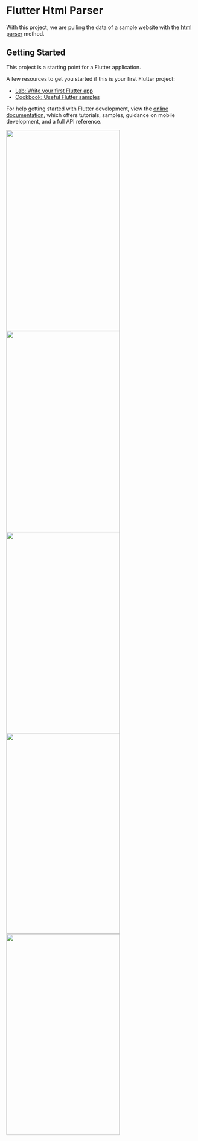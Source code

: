 # Flutter Html Parser

With this project, we are pulling the data of a sample website with the [html parser](https://pub.dev/packages/flutter_html) method.

## Getting Started

This project is a starting point for a Flutter application.

A few resources to get you started if this is your first Flutter project:

- [Lab: Write your first Flutter app](https://docs.flutter.dev/get-started/codelab)
- [Cookbook: Useful Flutter samples](https://docs.flutter.dev/cookbook)

For help getting started with Flutter development, view the
[online documentation](https://docs.flutter.dev/), which offers tutorials,
samples, guidance on mobile development, and a full API reference.

<img src="https://user-images.githubusercontent.com/57045839/188812438-28398f0d-045d-4acf-a0d7-1165cef96fc7.png" data-canonical-src="https://gyazo.com/eb5c5741b6a9a16c692170a41a49c858.png" width="300" height="533" />

<img src="https://user-images.githubusercontent.com/57045839/188812461-3034ae21-5b67-4c23-8cb2-58eb96e31818.png" data-canonical-src="https://gyazo.com/eb5c5741b6a9a16c692170a41a49c858.png" width="300" height="533" />
<img src="https://user-images.githubusercontent.com/57045839/188812635-f6e56df4-f2dd-4cb8-ad46-4321751d5367.png" data-canonical-src="https://gyazo.com/eb5c5741b6a9a16c692170a41a49c858.png" width="300" height="533" />

<img src="https://user-images.githubusercontent.com/57045839/188812478-99a9a219-7233-48a4-bbd6-10383609e139.png" data-canonical-src="https://gyazo.com/eb5c5741b6a9a16c692170a41a49c858.png" width="300" height="533" />
<img src="https://user-images.githubusercontent.com/57045839/188812484-2f4b7093-a38f-4fb7-98db-9b9c1011ab32.png" data-canonical-src="https://gyazo.com/eb5c5741b6a9a16c692170a41a49c858.png" width="300" height="533" />


